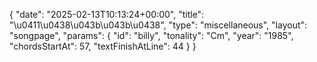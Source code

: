 {
    "date": "2025-02-13T10:13:24+00:00",
    "title": "\u0411\u0438\u043b\u043b\u0438",
    "type": "miscellaneous",
    "layout": "songpage",
    "params": {
        "id": "billy",
        "tonality": "Cm",
        "year": "1985",
        "chordsStartAt": 57,
        "textFinishAtLine": 44
    }
}
